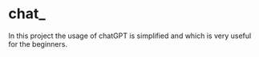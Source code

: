 # chat_
In this project the usage of chatGPT is simplified and which is very useful for the beginners.

